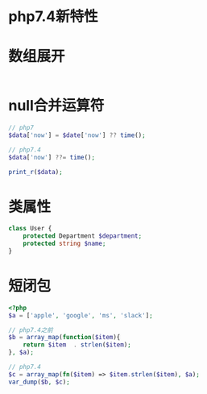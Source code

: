 php7.4新特性
===========


# 数组展开
```php

```

# null合并运算符
```php
// php7
$data['now'] = $date['now'] ?? time();

// php7.4
$data['now'] ??= time();

print_r($data);
```

# 类属性
```php
class User {
	protected Department $department;
	protected string $name;
}
```

# 短闭包
```php
<?php 
$a = ['apple', 'google', 'ms', 'slack'];

// php7.4之前
$b = array_map(function($item){
	return $item  . strlen($item);
}, $a);

// php7.4
$c = array_map(fn($item) => $item.strlen($item), $a);
var_dump($b, $c);
```
